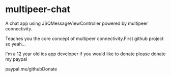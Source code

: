 # multipeer-chat
A chat app using JSQMessageViewController powered by multipeer connectivity.

Teaches you the core concept of multipeer connectivity.First github project so yeah...

I'm a 12 year old ios app developer if you would like to donate please donate my paypal

paypal.me/githubDonate
